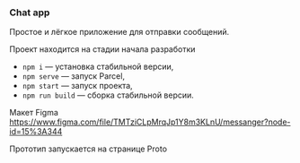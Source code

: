 ﻿### Chat app
 
 Простое и лёгкое приложение для отправки сообщений.
 
 Проект находится на стадии начала разработки 
 
- `npm i` — установка стабильной версии,
- `npm serve` — запуск Parcel,
- `npm start` — запуск проекта,
- `npm run build` — сборка стабильной версии.

Макет Figma https://www.figma.com/file/TMTziCLpMrqJp1Y8m3KLnU/messanger?node-id=15%3A344

Прототип запускается на странице Proto
